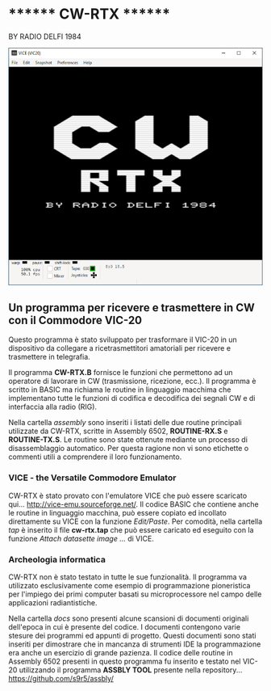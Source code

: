 ****** CW-RTX ******
====================
BY RADIO DELFI 1984

![CW-RTX](img/cw-rtx.png)

Un programma per ricevere e trasmettere in CW con il Commodore VIC-20
---------------------------------------------------------------------
Questo programma è stato sviluppato per trasformare il VIC-20 in un dispositivo da collegare a ricetrasmettitori amatoriali per ricevere e trasmettere in telegrafia. 

Il programma **CW-RTX.B** fornisce le funzioni che permettono ad un operatore di lavorare in CW (trasmissione, ricezione, ecc.). Il programma è scritto in BASIC ma richiama le routine in linguaggio macchima che implementano tutte le funzioni di codifica e decodifica dei segnali CW e di interfaccia alla radio (RIG). 

Nella cartella *assembly* sono inseriti i listati delle due routine principali utilizzate da CW-RTX, scritte in Assembly 6502, **ROUTINE-RX.S** e **ROUTINE-TX.S**. Le routine sono state ottenute mediante un processo di disassemblaggio automatico. Per questa ragione non vi sono etichette o commenti utili a comprendere il loro funzionamento. 

### VICE - the Versatile Commodore Emulator
CW-RTX è stato provato con l'emulatore VICE che può essere scaricato qui... http://vice-emu.sourceforge.net/. Il codice BASIC che contiene anche le routine in linguaggio macchina, può essere copiato ed incollato direttamente su VICE con la funzione *Edit/Paste*. Per comodità, nella cartella *tap* è inserito il file **cw-rtx.tap** che può essere caricato ed eseguito con la funzione *Attach datasette image ...* di VICE.

### Archeologia informatica
CW-RTX non è stato testato in tutte le sue funzionalità. Il programma va utilizzato esclusivamente come esempio di programmazione pioneristica per l'impiego dei primi computer basati su microprocessore nel campo delle applicazioni radiantistiche. 

Nella cartella *docs* sono presenti alcune scansioni di documenti originali dell'epoca in cui è presente del codice. I documenti contengono varie stesure dei programmi ed appunti di progetto. Questi documenti sono stati inseriti per dimostrare che in mancanza di strumenti IDE la programmazione era anche un esercizio di grande pazienza. Il codice delle routine in Assembly 6502 presenti in questo programma fu inserito e testato nel VIC-20 utilizzando il programma **ASSBLY TOOL** presente nella repository... https://github.com/s9r5/assbly/ 